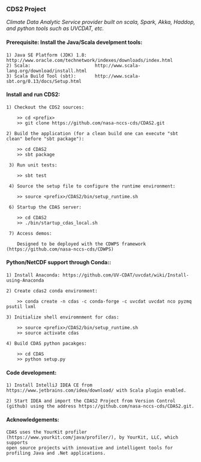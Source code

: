 ###                                CDS2 Project

_Climate Data Analytic Service provider built on scala, Spark, Akka, Haddop, and python tools such as UVCDAT, etc._

####  Prerequisite: Install the Java/Scala develpment tools:

    1) Java SE Platform (JDK) 1.8:   http://www.oracle.com/technetwork/indexes/downloads/index.html
    2) Scala:                        http://www.scala-lang.org/download/install.html
    3) Scala Build Tool (sbt):       http://www.scala-sbt.org/0.13/docs/Setup.html

####  Install and run CDS2:

    1) Checkout the CDS2 sources:

        >> cd <prefix>
        >> git clone https://github.com/nasa-nccs-cds/CDAS2.git 

    2) Build the application (for a clean build one can execute "sbt clean" before "sbt package"):

        >> cd CDAS2
        >> sbt package

     3) Run unit tests:

        >> sbt test

     4) Source the setup file to configure the runtime environment:

        >> source <prefix>/CDAS2/bin/setup_runtime.sh

     6) Startup the CDAS server:
     
        >> cd CDAS2
        >> ./bin/startup_cdas_local.sh

     7) Access demos:

        Designed to be deployed with the CDWPS framework (https://github.com/nasa-nccs-cds/CDWPS)

####  Python/NetCDF support through Conda::

    1) Install Anaconda: https://github.com/UV-CDAT/uvcdat/wiki/Install-using-Anaconda
    
    2) Create cdas2 conda environment:
        
        >> conda create -n cdas -c conda-forge -c uvcdat uvcdat nco pyzmq psutil lxml
        
    3) Initialize shell enviromnment for cdas:
    
        >> source <prefix>/CDAS2/bin/setup_runtime.sh
        >> source activate cdas
        
    4) Build CDAS python pacakges:
    
        >> cd CDAS
        >> python setup.py

####  Code development:

    1) Install IntelliJ IDEA CE from https://www.jetbrains.com/idea/download/ with Scala plugin enabled.
    
    2) Start IDEA and import the CDAS2 Project from Version Control (github) using the address https://github.com/nasa-nccs-cds/CDAS2.git.
    
####  Acknowledgements:

    CDAS uses the YourKit profiler (https://www.yourkit.com/java/profiler/), by YourKit, LLC, which supports 
    open source projects with innovative and intelligent tools for profiling Java and .Net applications.
    
    

